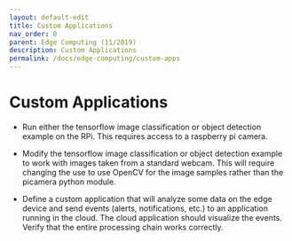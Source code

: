 ```yaml
---
layout: default-edit
title: Custom Applications
nav_order: 8
parent: Edge Computing (11/2019)
description: Custom Applications
permalink: /docs/edge-computing/custom-apps
---
```


# Custom Applications

 * Run either the tensorflow image classification or object detection
   example on the RPi. This requires access to a raspberry pi camera.

 * Modify the tensorflow image classification or object detection
   example to work with images taken from a standard webcam. This will
   require changing the use to use OpenCV for the image samples rather
   than the picamera python module.

 * Define a custom application that will analyze some data on the edge
   device and send events (alerts, notifications, etc.) to an
   application running in the cloud. The cloud application should
   visualize the events. Verify that the entire processing chain works
   correctly.
